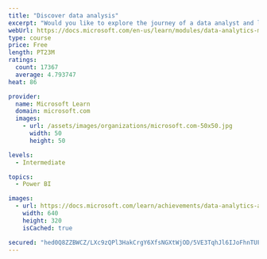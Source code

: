 ```yaml
---
title: "Discover data analysis"
excerpt: "Would you like to explore the journey of a data analyst and learn how a data analyst tells a story with data? In this module, you will explore the different roles in data and learn the different tasks of a data analyst."
webUrl: https://docs.microsoft.com/en-us/learn/modules/data-analytics-microsoft/
type: course
price: Free
length: PT23M
ratings:
  count: 17367
  average: 4.793747
heat: 86

provider:
  name: Microsoft Learn
  domain: microsoft.com
  images:
    - url: /assets/images/organizations/microsoft.com-50x50.jpg
      width: 50
      height: 50

levels:
  - Intermediate

topics:
  - Power BI

images:
  - url: https://docs.microsoft.com/learn/achievements/data-analytics-and-microsoft-social.png
    width: 640
    height: 320
    isCached: true

secured: "hed0Q8ZZBWCZ/LXc9zQPl3HakCrgY6XfsNGXtWjOD/5VE3TqhJl6IJoFhnTUFgrl/1/jUgDvcjMWQF3hxqBTdwizkYFPdtMr5IfycUdZDf4SW7f2nqAFCl4fcZeUcefj0Gsnfj+K6iV9Aso0AEzGIavuenObL06uxbq0XsnclSqe4er2REHsK8LRyWiH/SwIVfV1pnnJIFpRkJeiWyDuJ5px/jv11VGUF0iQI5bghq/GEbchwuMFHkMxpx7bv735b5E3mzfmVmeFdCb33h+BrXtMUGOSp25tW6YRldzPNedKm2VSjZdGuaqKggXcNxOsu1+7gMxTAiXQzX9ouFmDKkxv8nOk/CDM+zjoWjj9WT7sArBTs3T6hedfbmg3JSFmMc1LQ1qpTYtUkQQ4rOalMqWlJ9rBC5inSEEGqc4nSPoxLr30lvhXH4Jg5horE99+;rd3WYHw5lStd5l+qEO6iUA=="
---
```


